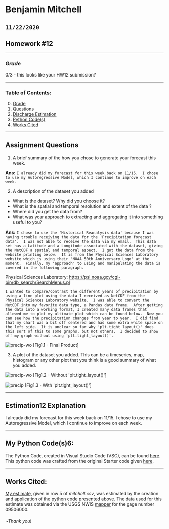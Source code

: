 # Benjamin Mitchell
## `11/22/2020`
## Homework #12

___
<a name="grd"></a>
### ***Grade***

0/3 - this looks like your HW12 submission?  


___
### Table of Contents:
0. [ Grade](#grd)
1. [ Questions](#qns)
2. [ Discharge Estimation](#est)
3. [ Python Code(s)](#cod)
4. [ Works Cited](#cit)

___
<a name="qns"></a>
## Assignment Questions

1. A brief summary of the how you chose to generate your forecast this week.

**Ans:**
`I already did my forecast for this week back on 11/15.  I chose to use my Autoregressive Model, which I continue to improve on each week.
`

2. A description of the dataset you added
- What is the dataset? Why did you choose it?
- What is the spatial and temporal resolution and extent of the data ?
- Where did you get the data from?
- What was your approach to extracting and aggregating it into something useful to you?

**Ans:**
`I chose to use the 'Historical Reanalysis data' because I was having trouble receiving the data for the 'Precipitation forecast data'.  I was not able to receive the data via my email.  This data set has a Latitude and a Longitude associated with the dataset, giving the NetCDF a spatial and temporal aspect.  I got the data from the website printing below.  It is from the Physical Sciences Laboratory website which is using their 'NOAA 50th Anniversary Logo' at the moment.  Finally, my 'approach' to using and manipulating the data is covered in the following paragraph.
`

Physical Sciences Laboratory:
https://psl.noaa.gov/cgi-bin/db_search/SearchMenus.pl


`I wanted to compare/contrast the different years of precipitation by using a line plot using the data I received as NetCDF from the Physical Sciences Laboratory website.  I was able to convert the NetCDF into my favorite data type, a Pandas data frame.  After getting the data into a working format, I created many data frames that allowed me to plot my ultimate plot which can be found below.  Now you can see how the precipitation changes from year to year.  I did find that my chart was a bit off centered and had some extra white space on the left side.  It is unclear so far why 'plt.tight_layout()' does this sort of this to some graphs, but not others.  I decided to show off my graph without using 'plt.tight_layout()'.
`

![precip-wo](Precipitation_By_Year_wo.png "Precipitation By Year Without Tight Layout?")
[Fig1.1 - Final Product]

3. A plot of the dataset you added. This can be a timeseries, map, histogram or any other plot that you think is a good summary of what you added.

![precip-wo](Precipitation_By_Year_wo.png "Precipitation By Year Without Tight Layout?")
[Fig1.2 - Without 'plt.tight_layout()']


![precip](Precipitation_By_Year.png "Precipitation By Year")
[Fig1.3 - With 'plt.tight_layout()']

___
<a name="est"></a>
## Estimation12 Explanation

I already did my forecast for this week back on 11/15.  I chose to use my Autoregressive Model, which I continue to improve on each week.

___
<a name="cod"></a>
## My Python Code(s)6:

The Python Code, created in Visual Studio Code (VSC), can be found [here](Mitchell_week12.py).  This python code was crafted from the original Starter code given [here](../../Orig_Starter_Codes_BM/Week12_Reanalysis_Netcdf_starter.py).


___
<a name="cit"></a>
## Works Cited:

[My estimate,](https://github.com/HAS-Tools-Fall2020/forecasting/blob/master/forecast_entries/mitchell.csv) given in row 5 of *mitchell.csv*, was estimated by the creation and application of the python code presented above.  The data used for this estimate was obtained via the USGS NWIS [mapper](https://maps.waterdata.usgs.gov/mapper/) for the gage number 09506000.
###### ~Thank you!
